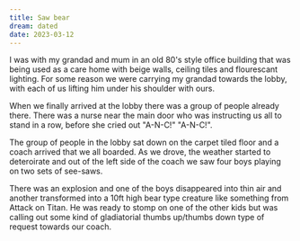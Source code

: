 ```yaml
---
title: Saw bear
dream: dated
date: 2023-03-12
---
```


I was with my grandad and mum in an old 80's style office building that was being used as a care home with beige walls, ceiling tiles and flourescant lighting. For some reason we were carrying my grandad towards the lobby, with each of us lifting him under his shoulder with ours.

When we finally arrived at the lobby there was a group of people already there. There was a nurse near the main door who was instructing us all to stand in a row, before she cried out "A-N-C!" "A-N-C!".

The group of people in the lobby sat down on the carpet tiled floor and a coach arrived that we all boarded. As we drove, the weather started to deteroirate and out of the left side of the coach we saw four boys playing on two sets of see-saws.

There was an explosion and one of the boys disappeared into thin air and another transformed into a 10ft high bear type creature like something from Attack on Titan. He was ready to stomp on one of the other kids but was calling out some kind of gladiatorial thumbs up/thumbs down type of request towards our coach.

